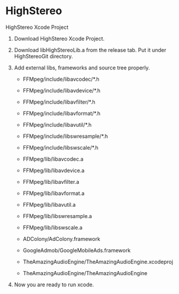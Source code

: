 # HighStereo
HighStereo Xcode Project

1. Download HighStereo Xcode Project.

2. Download libHighStereoLib.a from the release tab. Put it under HighStereoGit directory.

3. Add external libs, frameworks and source tree properly.
   - FFMpeg/include/libavcodec/*.h
   - FFMpeg/include/libavdevice/*.h
   - FFMpeg/include/libavfilter/*.h
   - FFMpeg/include/libavformat/*.h
   - FFMpeg/include/libavutil/*.h
   - FFMpeg/include/libswresample/*.h
   - FFMpeg/include/libswscale/*.h
   - FFMpeg/lib/libavcodec.a
   - FFMpeg/lib/libavdevice.a
   - FFMpeg/lib/libavfilter.a
   - FFMpeg/lib/libavformat.a
   - FFMpeg/lib/libavutil.a
   - FFMpeg/lib/libswresample.a
   - FFMpeg/lib/libswscale.a
   
   - ADColony/AdColony.framework
   
   - GoogleAdmob/GoogleMobileAds.framework
   
   - TheAmazingAudioEngine/TheAmazingAudioEngine.xcodeproj
   - TheAmazingAudioEngine/TheAmazingAudioEngine

4. Now you are ready to run xcode.

